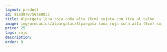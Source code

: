 ```yaml
---
layout: product
id: 91ad878750ae8853
title: Alpargata lona roja cuña alta (6cm) sujeta con tira al talón
image: img/productos/alpargatas/Alpargata lona roja cuña alta (6cm) sujeta con tira al talón=25=rojo.webp
price: 25
tags: rojo
description: 
order: 0
---
```

